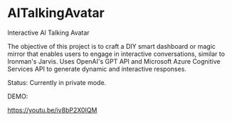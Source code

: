 # AITalkingAvatar
Interactive AI Talking Avatar

The objective of this project is to craft a DIY smart dashboard or magic mirror that enables users to engage in interactive conversations, similar to Ironman's Jarvis. Uses OpenAI's GPT API and Microsoft Azure Cognitive Services API to generate dynamic and interactive responses. 

Status: Currently in private mode. 

DEMO:

https://youtu.be/iv8bP2X0IQM
